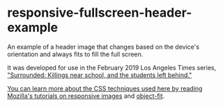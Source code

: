 # responsive-fullscreen-header-example

An example of a header image that changes based on the device's orientation and always fits to fill the full screen.

It was developed for use in the February 2019 Los Angeles Times series, <a href="https://www.latimes.com/projects/la-me-edu-school-safety/">"Surrounded: Killings near school, and the students left behind."

You can learn more about the CSS techniques used here by reading Mozilla's tutorials on <a href="https://developer.mozilla.org/en-US/docs/Learn/HTML/Multimedia_and_embedding/Responsive_images">responsive images</a> and <a href="https://developer.mozilla.org/en-US/docs/Web/CSS/object-fit">object-fit</a>.</p>

